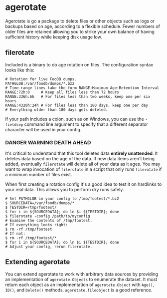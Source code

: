 # agerotate

Agerotate is go a package to delete files or other objects such as logs or backups based on age, according to a flexible schedule. Fewer numbers of older files are retained allowing you to strike your own balance of having sufficient history while keeping disk usage low.

## filerotate

Included is a binary to do age rotation on files. The configuration syntax looks like this:

    # Rotation for live FooDB dumps.
    PATHGLOB:/var/foodb/dumps/*.bz2
    # Time-range lines take the form RANGE:Maximum Age:Retention Interval
    RANGE:72h:0		# Keep all files less than 72 hours
    RANGE:336h:6h	# For files less than two weeks, keep one per six hours
    RANGE:4320h:24h	# For files less than 180 days, keep one per day
    # Everything older than 180 days gets deleted.

If your path includes a colon, such as on Windows, you can use the `-fieldsep` command line argument to specify that a different separator character will be used in your config.

### DANGER WARNING DEATH AHEAD

It's critical to understand that this tool deletes data **entirely unattended**. It deletes data based on the age of the data. If new data items aren't being added, eventually `filerotate` will delete all of your data as it ages. You may want to wrap invocation of `filerotate` in a script that only runs `filerotate` if a minimum number of files exist.

When first creating a rotation config it's a good idea to test it on hardlinks to your real data. This allows you to perform dry runs safely.

    # Set PATHGLOB in your config to /tmp/footest/*.bz2
    $ SOURCEDATA=/var/foodb/dumps/*
    $ TESTDIR=/tmp/footest/
    $ for i in ${SOURCEDATA}; do ln $i ${TESTDIR}; done
    $ filerotate -config /path/to/myconfig
    # Examine the contents of /tmp/footest.
    # If everything looks right:
    $ rm -rf /tmp/footest
    # If not:
    $ rm -rf /tmp/footest/*
    $ for i in ${SOURCEDATA}; do ln $i ${TESTDIR}; done
    # Adjust your config, rerun filerotate.

## Extending agerotate

You can extend agerotate to work with arbitrary data sources by providing an implementation of `agerotate.Objects` to enumerate the dataset. It must return each object as an implementation of `agerotate.Object` with `Age()`, `ID()`, and `Delete()` methods. `agerotate.fileobject` is a good reference.
